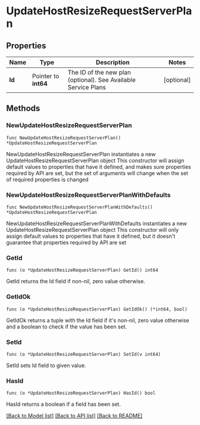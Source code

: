 # UpdateHostResizeRequestServerPlan

## Properties

Name | Type | Description | Notes
------------ | ------------- | ------------- | -------------
**Id** | Pointer to **int64** | The ID of the new plan (optional). See Available Service Plans | [optional] 

## Methods

### NewUpdateHostResizeRequestServerPlan

`func NewUpdateHostResizeRequestServerPlan() *UpdateHostResizeRequestServerPlan`

NewUpdateHostResizeRequestServerPlan instantiates a new UpdateHostResizeRequestServerPlan object
This constructor will assign default values to properties that have it defined,
and makes sure properties required by API are set, but the set of arguments
will change when the set of required properties is changed

### NewUpdateHostResizeRequestServerPlanWithDefaults

`func NewUpdateHostResizeRequestServerPlanWithDefaults() *UpdateHostResizeRequestServerPlan`

NewUpdateHostResizeRequestServerPlanWithDefaults instantiates a new UpdateHostResizeRequestServerPlan object
This constructor will only assign default values to properties that have it defined,
but it doesn't guarantee that properties required by API are set

### GetId

`func (o *UpdateHostResizeRequestServerPlan) GetId() int64`

GetId returns the Id field if non-nil, zero value otherwise.

### GetIdOk

`func (o *UpdateHostResizeRequestServerPlan) GetIdOk() (*int64, bool)`

GetIdOk returns a tuple with the Id field if it's non-nil, zero value otherwise
and a boolean to check if the value has been set.

### SetId

`func (o *UpdateHostResizeRequestServerPlan) SetId(v int64)`

SetId sets Id field to given value.

### HasId

`func (o *UpdateHostResizeRequestServerPlan) HasId() bool`

HasId returns a boolean if a field has been set.


[[Back to Model list]](../README.md#documentation-for-models) [[Back to API list]](../README.md#documentation-for-api-endpoints) [[Back to README]](../README.md)


